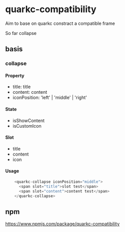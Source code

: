 # quarkc-compatibility

Aim to base on quarkc constract a compatible frame

So far
collapse

## basis

### collapse

#### Property

- title: title
- content: content
- iconPosition: 'left' | 'middle' | 'right'

#### State

- isShowContent
- isCustomIcon

#### Slot

- title
- content
- icon

#### Usage

``` js
    <quarkc-collapse iconPosition="middle">
      <span slot="title">slot test</span>
      <span slot="content">content test</span>
    </quarkc-collapse>
```

## npm

<https://www.npmjs.com/package/quarkc-compatibility>
